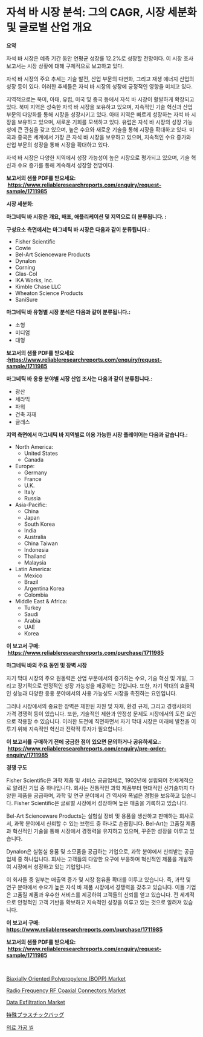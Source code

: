 <p><h1>자석 바 시장 분석: 그의 CAGR, 시장 세분화 및 글로벌 산업 개요</h1></p><p><strong>요약</strong></p>
<p><p>자석 바 시장은 예측 기간 동안 연평균 성장률 12.2%로 성장할 전망이다. 이 시장 조사 보고서는 시장 상황에 대해 구체적으로 보고하고 있다. </p><p>자석 바 시장의 주요 추세는 기술 발전, 산업 부문의 다변화, 그리고 재생 에너지 산업의 성장 등이 있다. 이러한 추세들은 자석 바 시장의 성장에 긍정적인 영향을 미치고 있다.</p><p>지역적으로는 북미, 아태, 유럽, 미국 및 중국 등에서 자석 바 시장이 활발하게 확장되고 있다. 북미 지역은 성숙한 자석 바 시장을 보유하고 있으며, 지속적인 기술 혁신과 산업 부문의 다양화를 통해 시장을 성장시키고 있다. 아태 지역은 빠르게 성장하는 자석 바 시장을 보유하고 있으며, 새로운 기회를 모색하고 있다. 유럽은 자석 바 시장의 성장 가능성에 큰 관심을 갖고 있으며, 높은 수요와 새로운 기술을 통해 시장을 확대하고 있다. 미국과 중국은 세계에서 가장 큰 자석 바 시장을 보유하고 있으며, 지속적인 수요 증가와 산업 부문의 성장을 통해 시장을 확대하고 있다.</p><p>자석 바 시장은 다양한 지역에서 성장 가능성이 높은 시장으로 평가되고 있으며, 기술 혁신과 수요 증가를 통해 계속해서 성장할 전망이다.</p></p>
<p><strong>보고서의 샘플 PDF를 받으세요: &nbsp;<a href="https://www.reliableresearchreports.com/enquiry/request-sample/1711985">https://www.reliableresearchreports.com/enquiry/request-sample/1711985</a></strong></p>
<p><strong>시장 세분화:</strong></p>
<p><strong> 마그네틱 바 시장은 개요, 배포, 애플리케이션 및 지역으로 더 분류됩니다. :</strong></p>
<p><strong>구성요소 측면에서는 마그네틱 바 시장은 다음과 같이 분류됩니다.:</strong></p>
<p><ul><li>Fisher Scientific</li><li>Cowie</li><li>Bel-Art Scienceware Products</li><li>Dynalon</li><li>Corning</li><li>Glas-Col</li><li>IKA Works, Inc.</li><li>Kimble Chase LLC</li><li>Wheaton Science Products</li><li>SaniSure</li></ul></p>
<p><strong> 마그네틱 바 유형별 시장 분석은 다음과 같이 분류됩니다.:</strong></p>
<p><ul><li>소형</li><li>미디엄</li><li>대형</li></ul></p>
<p><strong>보고서의 샘플 PDF를 받으세요 :<a href="https://www.reliableresearchreports.com/enquiry/request-sample/1711985">https://www.reliableresearchreports.com/enquiry/request-sample/1711985</a></strong></p>
<p><strong> 마그네틱 바 응용 분야별 시장 산업 조사는 다음과 같이 분류됩니다.:</strong></p>
<p><ul><li>광산</li><li>세라믹</li><li>파워</li><li>건축 자재</li><li>글래스</li></ul></p>
<p><strong>지역 측면에서 마그네틱 바 지역별로 이용 가능한 시장 플레이어는 다음과 같습니다.:</strong></p>
<p><ul>
    <li>
        North America:
        <ul>
            <li>United States</li>
            <li>Canada</li>
        </ul>
    </li>
    <li>
        Europe:
        <ul>
            <li>Germany</li>
            <li>France</li>
            <li>U.K.</li>
            <li>Italy</li>
            <li>Russia</li>
        </ul>
    </li>
    <li>
        Asia-Pacific:
        <ul>
            <li>China</li>
            <li>Japan</li>
            <li>South Korea</li>
            <li>India</li>
            <li>Australia</li>
            <li>China Taiwan</li>
            <li>Indonesia</li>
            <li>Thailand</li>
            <li>Malaysia</li>
        </ul>
    </li>
    <li>
        Latin America:
        <ul>
            <li>Mexico</li>
            <li>Brazil</li>
            <li>Argentina Korea</li>
            <li>Colombia</li>
        </ul>
    </li>
    <li>
        Middle East & Africa:
        <ul>
            <li>Turkey</li>
            <li>Saudi</li>
            <li>Arabia</li>
            <li>UAE</li>
            <li>Korea</li>
        </ul>
    </li>
    </ul></p>
<p><strong>이 보고서 구매: &nbsp;<a href="https://www.reliableresearchreports.com/purchase/1711985">https://www.reliableresearchreports.com/purchase/1711985</a></strong></p>
<p><strong>마그네틱 바의 주요 동인 및 장벽 시장</strong></p>
<p><p>자기 막대 시장의 주요 원동력은 산업 부문에서의 증가하는 수요, 기술 혁신 및 개발, 그리고 장기적으로 안정적인 성장 가능성을 제공하는 것입니다. 또한, 자기 막대의 효율적인 성능과 다양한 응용 분야에서의 사용 가능성도 시장을 촉진하는 요인입니다.</p><p>그러나 시장에서의 중요한 장벽은 제한된 자원 및 자재, 환경 규제, 그리고 경쟁사와의 가격 경쟁력 등이 있습니다. 또한, 기술적인 제한과 안정성 문제도 시장에서의 도전 요인으로 작용할 수 있습니다. 이러한 도전에 직면하면서 자기 막대 시장은 미래에 발전을 이루기 위해 지속적인 혁신과 전략적 투자가 필요합니다.</p></p>
<p><strong>이 보고서를 구매하기 전에 궁금한 점이 있으면 문의하거나 공유하세요.: &nbsp;<a href="https://www.reliableresearchreports.com/enquiry/pre-order-enquiry/1711985">https://www.reliableresearchreports.com/enquiry/pre-order-enquiry/1711985</a></strong></p>
<p><strong>경쟁 구도</strong></p>
<p><p>Fisher Scientific은 과학 제품 및 서비스 공급업체로, 1902년에 설립되어 전세계적으로 알려진 기업 중 하나입니다. 회사는 전통적인 과학 제품부터 현대적인 신기술까지 다양한 제품을 공급하며, 과학 및 연구 분야에서 긴 역사와 폭넓은 경험을 보유하고 있습니다. Fisher Scientific은 글로벌 시장에서 성장하며 높은 매출을 기록하고 있습니다.</p><p>Bel-Art Scienceware Products는 실험실 장비 및 용품을 생산하고 판매하는 회사로서, 과학 분야에서 신뢰할 수 있는 브랜드 중 하나로 손꼽힙니다. Bel-Art는 고품질 제품과 혁신적인 기술을 통해 시장에서 경쟁력을 유지하고 있으며, 꾸준한 성장을 이루고 있습니다.</p><p>Dynalon은 실험실 용품 및 소모품을 공급하는 기업으로, 과학 분야에서 신뢰받는 공급업체 중 하나입니다. 회사는 고객들의 다양한 요구에 부응하며 혁신적인 제품을 개발하여 시장에서 성장하고 있는 기업입니다.</p><p>이 회사들 중 일부는 매출액 증가 및 시장 점유율 확대를 이루고 있습니다. 즉, 과학 및 연구 분야에서 수요가 높은 자석 바 제품 시장에서 경쟁력을 갖추고 있습니다. 이들 기업은 고품질 제품과 우수한 서비스를 제공하여 고객들의 신뢰를 얻고 있습니다. 전 세계적으로 안정적인 고객 기반을 확보하고 지속적인 성장을 이루고 있는 것으로 알려져 있습니다.</p></p>
<p><strong>이 보고서 구매: &nbsp; <a href="https://www.reliableresearchreports.com/purchase/1711985">https://www.reliableresearchreports.com/purchase/1711985</a></strong></p>
<p><strong>보고서의 샘플 PDF를 받으세요: &nbsp;<a href="https://www.reliableresearchreports.com/enquiry/request-sample/1711985">https://www.reliableresearchreports.com/enquiry/request-sample/1711985</a></strong><strong></strong></p>
<p>&nbsp;</p>
<p><p><a href="https://github.com/sofayahoo2023/Market-Research-Report-List-3/blob/main/biaxially-oriented-polypropylene-bopp-market.md">Biaxially Oriented Polypropylene (BOPP) Market</a></p><p><a href="https://issuu.com/reportprime-2/docs/radio-frequency-rf-coaxial-connecto_e6bec73ab8c701">Radio Frequency RF Coaxial Connectors Market</a></p><p><a href="https://view.publitas.com/reportprime-1/data-exfiltration-market-size-market-share-and-global-market-analysis-report-2024-2031/">Data Exfiltration Market</a></p><p><a href="https://github.com/vhemk0794148/Market-Research-Report-List-1/blob/main/51011072593.md">特殊プラスチックバッグ</a></p><p><a href="https://github.com/vss5505pa7z1p/Market-Research-Report-List-1/blob/main/95712182165.md">의료 가공 씰</a></p></p>